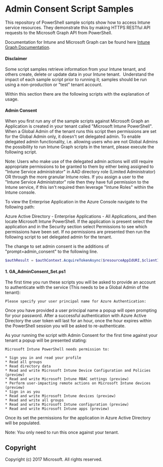 # Admin Consent Script Samples

This repository of PowerShell sample scripts show how to access Intune service resources.  They demonstrate this by making HTTPS RESTful API requests to the Microsoft Graph API from PowerShell.

Documentation for Intune and Microsoft Graph can be found here [Intune Graph Documentation](https://learn.microsoft.com/graph/api/resources/intune-graph-overview).

#### Disclaimer
Some script samples retrieve information from your Intune tenant, and others create, delete or update data in your Intune tenant.  Understand the impact of each sample script prior to running it; samples should be run using a non-production or "test" tenant account. 

Within this section there are the following scripts with the explanation of usage.

#### Admin Consent
When you first run any of the sample scripts against Microsoft Graph an Application is created in your tenant called "Microsoft Intune PowerShell". When a Global Admin of the tenant runs this script then permissions are set for the Global Admin only, it doesn't set delegated admin. To enable delegated admin functionality, i.e. allowing users who are not Global Admins the possibility to run Intune Graph scripts in the tenant, please execute the following script.

Note: Users who make use of the delegated admin actions will still require appropriate permissions to be granted to them by either being assigned to "Intune Service administrator" in AAD directory role (Limited Administrator) OR through the more granular Intune roles. If you assign a user to the "Intune Service Administrator" role then they have full permission to the Intune service, if this isn't required then leverage "Intune Roles" within the Intune console.

To view the Enterprise Application in the Azure Console navigate to the following path:

Azure Active Directory - Enterprise Applications - All Applications, and then locate Microsoft Intune PowerShell. If the application is present select the application and in the Security section select Permissions to see which permissions have been set. If no permissions are presented then run the following script to set delegated admin for the tenant.

The change to set admin consent is the additions of "prompt=admin_consent" to the following line.

```PowerShell
$authResult = $authContext.AcquireTokenAsync($resourceAppIdURI,$clientId,$redirectUri,$platformParameters,$userId,"prompt=admin_consent").Result
```

#### 1. GA_AdminConsent_Set.ps1
The first time you run these scripts you will be asked to provide an account to authenticate with the service (This needs to be a Global Admin of the tenant):
```
Please specify your user principal name for Azure Authentication:
```
Once you have provided a user principal name a popup will open prompting for your password. After a successful authentication with Azure Active Directory the user token will last for an hour, once the hour expires within the PowerShell session you will be asked to re-authenticate.

As your running the script with Admin Consent for the first time against your tenant a popup will be presented stating:

```
Microsoft Intune PowerShell needs permission to:

* Sign you in and read your profile
* Read all groups
* Read directory data
* Read and write Microsoft Intune Device Configuration and Policies (preview)
* Read and write Microsoft Intune RBAC settings (preview)
* Perform user-impacting remote actions on Microsoft Intune devices (preview)
* Sign in as you
* Read and write Microsoft Intune devices (preview)
* Read and write all groups
* Read and write Microsoft Intune configuration (preview)
* Read and write Microsoft Intune apps (preview)
```

Once its set the permissions for the application in Azure Active Directory will be populated.

Note: You only need to run this once against your tenant.

## Copyright
Copyright (c) 2017 Microsoft. All rights reserved.
